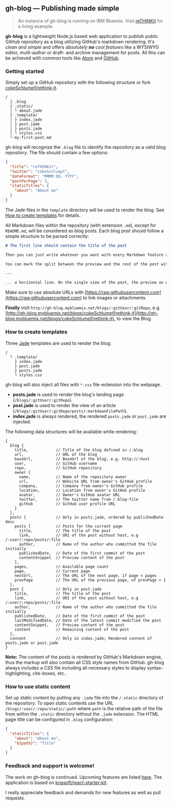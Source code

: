 ## gh-blog — Publishing made simple

> An instance of gh-blog is running on IBM Bluemix. Visit [reTHINKit](http://gh-blog.mybluemix.net/blogs/cokeSchlumpf/rethink-it) for a living example.

**gh-blog** is a lightweight Node.js based web application to publish public GitHub repository as a blog utilizing GitHub's markdown rendering. It's *clean and simple* and offers *absolutely **no** cool features* like a WYSIWYG editor, multi-author or draft- and archive management for posts. All this can be achieved with common tools like [Atom](https://atom.io/) and [GitHub](http://www.github.com).

### Getting started

Simply set up a GitHub repository with the following structure or fork [cokeSchlumpf/rethink-it](https://github.com/cokeSchlumpf/rethink-it/).

```
/
  ├ .blog
  ├ .static/
  │ └ about.jade
  ├ .template/
  │ ├ index.jade
  │ ├ post.jade
  │ ├ posts.jade
  │ └ styles.css
  └ my-first-post.md
```

gh-blog will recognize the `.blog` file to identify the repository as a valid blog repository. The file should contain a few options:

```json
{
  "title": "reTHINKit",
  "twitter": "cokeSchlumpf",
  "dateFormat": "MMMM DD, YYYY",
  "postPerPage": 3,
  "staticTitles": {
    "about": "About me"
  }
}
```

The Jade files in the `template` directory will be used to render the blog. See [How to create templates](./how-to/create-templates.md) for details.

All Markdown files within the repository (with extension `.md`), except for `README.md`, will be considered as blog posts. Each blog post should follow a simple structure to be parsed correctly:

```markdown
# The first line should contain the title of the post

Then you can just write whatever you want with every Markdown feature available on GitHub.

You can mark the split between the preview and the rest of the post with ...

---

... a horizontal line. On the single view of the post, the preview as well as the rest of the article will be displayed.
```

Make sure to use absolute URLs with [https://raw.githubusercontent.com](https://raw.githubusercontent.com) to link images or attachments.

**Finally** visit `http://gh-blog.mybluemix.net/blogs/:gitUser/:gitRepo`, e.g. [http://gh-blog.mybluemix.net/blogs/cokeSchlumpf/rethink-it](http://gh-blog.mybluemix.net/blogs/cokeSchlumpf/rethink-it), to view the Blog.

### How to create templates

Three [Jade](http://www.jade-lang.com) templates are used to render the blog:

```
/
  └ .template/
    ├ index.jade
    ├ post.jade
    ├ posts.jade
    └ styles.css

```

gh-blog will also inject all files with `*.css` file-extension into the webpage.

- **posts.jade** is used to render the blog's landing page (`/blogs/:gitUser/:gitRepo`).
- **post.jade** is used to render the view of an article (`/blogs/:gitUser/:gitRepo/posts/:markdownFilePath`).
- **index.jade** is always rendered, the rendered `posts.jade` or `post.jade` are injected.

The following data structures will be available while rendering:

```
{
  blog {
    title,            // Title of the blog defined in /.blog
    url,              // URL of the blog
    baseUrl,          // BaseUrl of the blog, e.g. http://:host
    user,             // GitHub username
    repo,             // GitHub repository
    owner {           
      name,           // Name of the repository owner
      url,            // Website URL from owner's GitHub profile
      company,        // Company from owner's GitHub profile
      location,       // Location from owner's GitHub profile
      avatar,         // Owner's GitHub avatar URL
      twitter,        // The twitter name from /.blog-file
      github          // GitHub user profile URL
    }
  },
  posts {             // Only in posts.jade, ordered by publishedDate desc
    posts [           // Posts for the current page
      title,          // The title of the post
      link,           // URI of the post without host, e.g /:user/:repo/posts/:file
      author,         // Name of the author who committed the file initially
      publishedDate,  // Date of the first commit of the post
      contentSnippet  // Preview content of the post
    ],
    pages,            // Available page count
    page,             // Current page
    nextUrl,          // The URL of the next page, if page < pages
    prevPage          // The URL of the previous page, of prevPage > 1
  },
  post {              // Only in post.jade
    title,            // The title of the post
    link,             // URI of the post without host, e.g /:user/:repo/posts/:file
    author,           // Name of the author who committed the file initially
    publishedDate,    // Date of the first commit of the post
    lastModifiedDate, // Date of the latest commit modified the post
    contentSnippet,   // Preview content of the post
    content           // Remaining content of the post
  },
  content             // Only in index.jade; Rendered content of posts.jade or post.jade
}
```

**Note:** The content of the posts is rendered by GitHub's Markdown engine, thus the markup will also contain all CSS style names from GitHub. gh-blog always includes a CSS file including all necessary styles to display syntax-highlighting, cite-boxes, etc..

### How to use static content

Set up static content by putting any `.jade` file into the `/.static` directory of the repository. To open static contents use the URL `/blogs/:user/:repo/static/:path` where `path` is the relative path of the file from within the `.static` directory without the `.jade` extension. The HTML page title can be configured in `.blog` configuration:

```json
{
  "staticTitles": {
    "about": "About me",
    "${path}": "Title"
  }
}
```

### Feedback and support is welcome!

The work on gh-blog is continued. Upcoming features are listed [here](https://github.com/cokeSchlumpf/gh-blog/issues). The application is based on [kriasoft/react-starter-kit](https://github.com/kriasoft/react-starter-kit).

I really appreciate feedback and demands for new features as well as pull requests.
